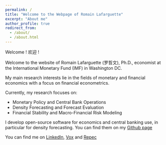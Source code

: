 ```yaml
---
permalink: /
title: "Welcome to the Webpage of Romain Lafarguette"
excerpt: "About me"
author_profile: true
redirect_from: 
  - /about/
  - /about.html
---
```


Welcome ! 欢迎 !

Welcome to the website of Romain Lafarguette (罗哲文), Ph.D., economist at the
International Monetary Fund (IMF) in Washington DC. 

My  main research  interests  lie  in the  fields  of  monetary and  financial
economics with a focus on financial econometrics.

Currently, my research focuses on:
- Monetary Policy and Central Bank Operations
- Density Forecasting and Forecast Evaluation
- Financial Stability and Macro-Financial Risk Modeling

I  develop open-source  software for  economics  and central  banking use,  in
particular  for  density   forecasting.  You  can  find  them   on  my  [Github
page](https://github.com/romainlafarguette)

You can find me on [LinkedIn](https://www.linkedin.com/in/romain-lafarguette-%E7%BD%97%E5%93%B2%E6%96%87%EF%BC%89-24482a17?), [Vox](http://www.voxeu.org/person/romain-lafarguette) and [Repec](http://www.voxeu.org/person/romain-lafarguette)

